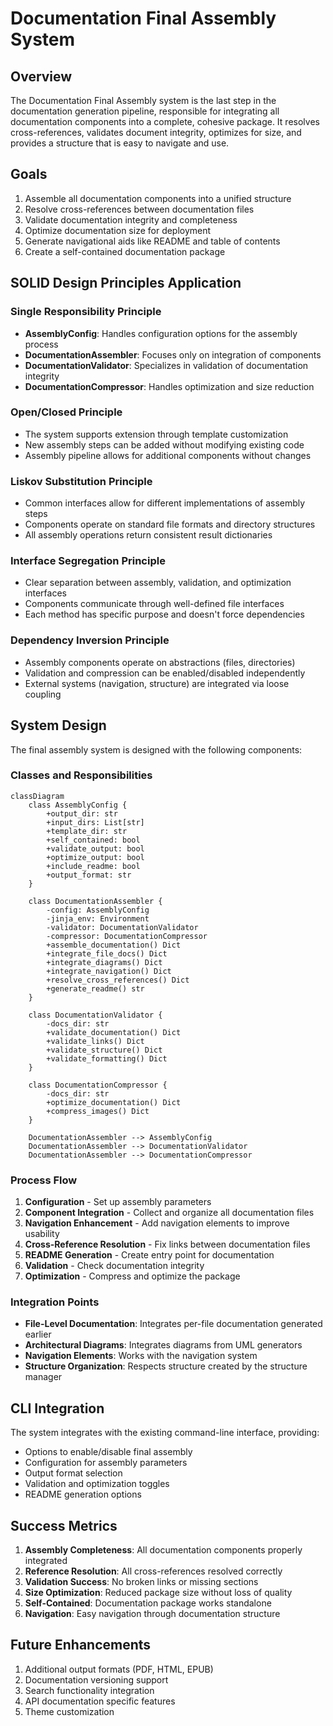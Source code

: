 # Documentation Final Assembly System

## Overview

The Documentation Final Assembly system is the last step in the documentation generation pipeline, 
responsible for integrating all documentation components into a complete, cohesive package. It resolves 
cross-references, validates document integrity, optimizes for size, and provides a structure that is easy 
to navigate and use.

## Goals

1. Assemble all documentation components into a unified structure
2. Resolve cross-references between documentation files
3. Validate documentation integrity and completeness
4. Optimize documentation size for deployment
5. Generate navigational aids like README and table of contents
6. Create a self-contained documentation package

## SOLID Design Principles Application

### Single Responsibility Principle
- **AssemblyConfig**: Handles configuration options for the assembly process
- **DocumentationAssembler**: Focuses only on integration of components
- **DocumentationValidator**: Specializes in validation of documentation integrity
- **DocumentationCompressor**: Handles optimization and size reduction

### Open/Closed Principle
- The system supports extension through template customization
- New assembly steps can be added without modifying existing code
- Assembly pipeline allows for additional components without changes

### Liskov Substitution Principle
- Common interfaces allow for different implementations of assembly steps
- Components operate on standard file formats and directory structures
- All assembly operations return consistent result dictionaries

### Interface Segregation Principle
- Clear separation between assembly, validation, and optimization interfaces
- Components communicate through well-defined file interfaces
- Each method has specific purpose and doesn't force dependencies

### Dependency Inversion Principle
- Assembly components operate on abstractions (files, directories)
- Validation and compression can be enabled/disabled independently
- External systems (navigation, structure) are integrated via loose coupling

## System Design

The final assembly system is designed with the following components:

### Classes and Responsibilities

```mermaid
classDiagram
    class AssemblyConfig {
        +output_dir: str
        +input_dirs: List[str]
        +template_dir: str
        +self_contained: bool
        +validate_output: bool
        +optimize_output: bool
        +include_readme: bool
        +output_format: str
    }

    class DocumentationAssembler {
        -config: AssemblyConfig
        -jinja_env: Environment
        -validator: DocumentationValidator
        -compressor: DocumentationCompressor
        +assemble_documentation() Dict
        +integrate_file_docs() Dict
        +integrate_diagrams() Dict
        +integrate_navigation() Dict
        +resolve_cross_references() Dict
        +generate_readme() str
    }

    class DocumentationValidator {
        -docs_dir: str
        +validate_documentation() Dict
        +validate_links() Dict
        +validate_structure() Dict
        +validate_formatting() Dict
    }

    class DocumentationCompressor {
        -docs_dir: str
        +optimize_documentation() Dict
        +compress_images() Dict
    }

    DocumentationAssembler --> AssemblyConfig
    DocumentationAssembler --> DocumentationValidator
    DocumentationAssembler --> DocumentationCompressor
```

### Process Flow

1. **Configuration** - Set up assembly parameters
2. **Component Integration** - Collect and organize all documentation files
3. **Navigation Enhancement** - Add navigation elements to improve usability
4. **Cross-Reference Resolution** - Fix links between documentation files
5. **README Generation** - Create entry point for documentation
6. **Validation** - Check documentation integrity
7. **Optimization** - Compress and optimize the package

### Integration Points

- **File-Level Documentation**: Integrates per-file documentation generated earlier
- **Architectural Diagrams**: Integrates diagrams from UML generators
- **Navigation Elements**: Works with the navigation system
- **Structure Organization**: Respects structure created by the structure manager

## CLI Integration

The system integrates with the existing command-line interface, providing:

- Options to enable/disable final assembly
- Configuration for assembly parameters
- Output format selection
- Validation and optimization toggles
- README generation options

## Success Metrics

1. **Assembly Completeness**: All documentation components properly integrated
2. **Reference Resolution**: All cross-references resolved correctly
3. **Validation Success**: No broken links or missing sections
4. **Size Optimization**: Reduced package size without loss of quality
5. **Self-Contained**: Documentation package works standalone
6. **Navigation**: Easy navigation through documentation structure

## Future Enhancements

1. Additional output formats (PDF, HTML, EPUB)
2. Documentation versioning support
3. Search functionality integration
4. API documentation specific features
5. Theme customization